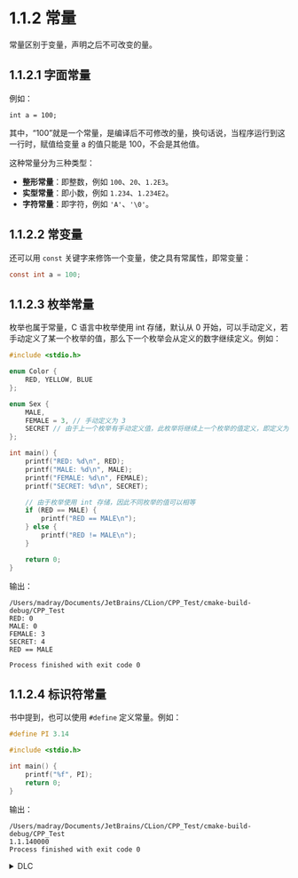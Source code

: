 # 1.1.2 常量

常量区别于变量，声明之后不可改变的量。

## 1.1.2.1 字面常量

例如：

```
int a = 100;
```

其中，“100”就是一个常量，是编译后不可修改的量，换句话说，当程序运行到这一行时，赋值给变量 a 的值只能是 100，不会是其他值。

这种常量分为三种类型：

+ **整形常量**：即整数，例如 `100`、`20`、`1.2E3`。
+ **实型常量**：即小数，例如 `1.234`、`1.234E2`。
+ **字符常量**：即字符，例如 `'A'`、`'\0'`。

## 1.1.2.2 常变量

还可以用 `const` 关键字来修饰一个变量，使之具有常属性，即常变量：

```c
const int a = 100;
```

## 1.1.2.3 枚举常量

枚举也属于常量，C 语言中枚举使用 int 存储，默认从 0 开始，可以手动定义，若手动定义了某一个枚举的值，那么下一个枚举会从定义的数字继续定义。例如：

```c
#include <stdio.h>

enum Color {
    RED, YELLOW, BLUE
};

enum Sex {
    MALE,
    FEMALE = 3, // 手动定义为 3
    SECRET // 由于上一个枚举有手动定义值，此枚举将继续上一个枚举的值定义，即定义为 4
};

int main() {
    printf("RED: %d\n", RED);
    printf("MALE: %d\n", MALE);
    printf("FEMALE: %d\n", FEMALE);
    printf("SECRET: %d\n", SECRET);

    // 由于枚举使用 int 存储，因此不同枚举的值可以相等
    if (RED == MALE) {
        printf("RED == MALE\n");
    } else {
        printf("RED != MALE\n");
    }

    return 0;
}
```

输出：

```
/Users/madray/Documents/JetBrains/CLion/CPP_Test/cmake-build-debug/CPP_Test
RED: 0
MALE: 0
FEMALE: 3
SECRET: 4
RED == MALE

Process finished with exit code 0
```

## 1.1.2.4 标识符常量

书中提到，也可以使用 `#define` 定义常量。例如：

```c
#define PI 3.14

#include <stdio.h>

int main() {
    printf("%f", PI);
    return 0;
}
```

输出：

```
/Users/madray/Documents/JetBrains/CLion/CPP_Test/cmake-build-debug/CPP_Test
1.1.140000
Process finished with exit code 0
```

<details>

<summary>DLC</summary>

`#define` 做的实际上就是定义了一个宏而已，而编译器会在预处理期（也就是正式编译前）将代码中所有宏定义进行文本替换，例如：

```c
#define PI 3.14

#include <stdio.h>

int main() {
    printf("%f", PI);
    return 0;
}
```

这段代码在编译前，编译器会将代码处理为以下内容（仅供原理解释，不严谨代表实际情况）：

```c
#include <stdio.h>

int main() {
    printf("%f", 3.14);
    return 0;
}
```
</details>